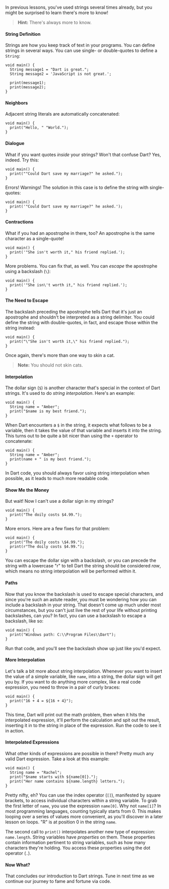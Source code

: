 In previous lessons, you've used strings several times already, but you might be surprised to learn there's more to know!

> **Hint:** There's always more to know.

#### String Definition
Strings are how you keep track of text in your programs. You can define strings in several ways. You can use single- or double-quotes to define a `String`:

    void main() {
      String message1 = "Dart is great.";
      String message2 = 'JavaScript is not great.';
      
      print(message1);
      print(message2);
    }

#### Neighbors
Adjacent string literals are automatically concatenated:

    void main() {
      print("Hello, " "World.");
    }

#### Dialogue
What if you want quotes _inside_ your strings? Won't that confuse Dart? Yes, indeed. Try this:

    void main() {
      print(""Could Dart save my marriage?" he asked.");
    }

Errors! Warnings! The solution in this case is to define the string with single-quotes:

    void main() {
      print('"Could Dart save my marriage?" he asked.');
    }

#### Contractions
What if you had an apostrophe in there, too? An apostrophe is the same character as a single-quote!

    void main() {
      print('"She isn't worth it," his friend replied.');
    }

More problems. You can fix that, as well. You can _escape_ the apostrophe using a backslash (`\`):

    void main() {
      print('"She isn\'t worth it," his friend replied.');
    }

#### The Need to Escape
The backslash preceding the apostrophe tells Dart that it's just an apostrophe and shouldn't be interpreted as a string delimiter. You could define the string with double-quotes, in fact, and escape those within the string instead:

    void main() {
      print("\"She isn't worth it,\" his friend replied.");
    }

Once again, there's more than one way to skin a cat.

> **Note:** You should not skin cats.

#### Interpolation
The dollar sign (`$`) is another character that's special in the context of Dart strings. It's used to do _string interpolation_. Here's an example:

    void main() {
      String name = "Amber";
      print("$name is my best friend.");
    }

When Dart encounters a `$` in the string, it expects what follows to be a variable, then it takes the value of that variable and inserts it into the string. This turns out to be quite a bit nicer than using the `+` operator to concatenate:

    void main() {
      String name = "Amber";
      print(name + " is my best friend.");
    }

In Dart code, you should always favor using string interpolation when possible, as it leads to much more readable code.

#### Show Me the Money
But wait! Now I can't use a dollar sign in my strings?

    void main() {
      print("The doily costs $4.99.");
    }

More errors. Here are a few fixes for that problem:

    void main() {
      print("The doily costs \$4.99.");
      print(r"The doily costs $4.99.");
    }

You can escape the dollar sign with a backslash, or you can precede the string with a lowercase "r" to tell Dart the string should be considered _raw_, which means no string interpolation will be performed within it.

#### Paths
Now that you know the backslash is used to escape special characters, and since you're such an astute reader, you must be wondering how you can include a backslash in your string. That doesn't come up much under most circumstances, but you can't just live the rest of your life without printing backslashes, can you? In fact, you can use a backslash to escape a backslash, like so:

    void main() {
      print("Windows path: C:\\Program Files\\Dart");
    }

Run that code, and you'll see the backslash show up just like you'd expect.

#### More Interpolation
Let's talk a bit more about string interpolation. Whenever you want to insert the value of a simple variable, like `name`, into a string, the dollar sign will get you by. If you want to do anything more complex, like a real code expression, you need to throw in a pair of curly braces:

    void main() {
      print("16 + 4 = ${16 + 4}");
    }

This time, Dart will print out the math problem, then when it hits the interpolated expression, it'll perform the calculation and spit out the result, inserting it in to the string in place of the expression. Run the code to see it in action.

#### Interpolated Expressions
What other kinds of expressions are possible in there? Pretty much any valid Dart expression. Take a look at this example:

    void main() {
      String name = "Rachel";
      print("$name starts with ${name[0]}.");
      print("Her name contains ${name.length} letters.");
    }

Pretty nifty, eh? You can use the index operator (`[]`), manifested by square brackets, to access individual characters within a string variable. To grab the first letter of `name`, you use the expression `name[0]`. Why not `name[1]`? In most programming languages, counting typically starts from 0. This makes looping over a series of values more convenient, as you'll discover in a later lesson on loops. "R" is at position 0 in the string `name`.

The second call to `print()` interpolates another new type of expression: `name.length`. String variables have _properties_ on them. These properties contain information pertinent to string variables, such as how many characters they're holding. You access these properties using the dot operator (`.`).

#### Now What?
That concludes our introduction to Dart strings. Tune in next time as we continue our journey to fame and fortune via code.
